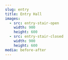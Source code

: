 ```yaml
---
slug: entry
title: Entry Hall
images:
  - src: entry-stair-open
    width: 900
    height: 600
  - src: entry-stair-closed
    width: 900
    height: 600
media: before-after
---
```


